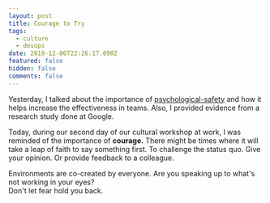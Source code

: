```yaml
---
layout: post
title: Courage to Try
tags: 
  - culture
  - devops
date: 2019-12-06T22:26:17.090Z
featured: false
hidden: false
comments: false
---
```

Yesterday, I talked about the importance of [psychological-safety](https://gaunacode.com/psychological-safety) and how it helps increase the effectiveness in teams. Also, I provided evidence from a research study done at Google. 

Today, during our second day of our cultural workshop at work, I was reminded of the importance of **courage.** There might be times where it will take a leap of faith to say something first. To challenge the status quo. Give your opinion. Or provide feedback to a colleague. 

Environments are co-created by everyone. Are you speaking up to what's not working in your eyes?\
Don't let fear hold you back.
